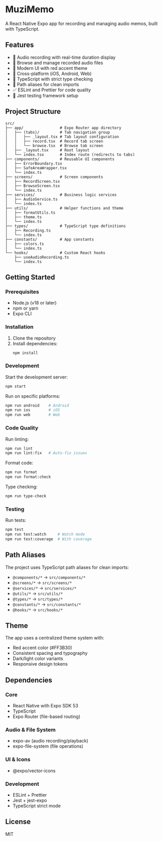 # MuziMemo

A React Native Expo app for recording and managing audio memos, built with TypeScript.

## Features

- 🎤 Audio recording with real-time duration display
- 📁 Browse and manage recorded audio files
- 🎨 Modern UI with red accent theme
- 📱 Cross-platform (iOS, Android, Web)
- 🔧 TypeScript with strict type checking
- 🎯 Path aliases for clean imports
- ✅ ESLint and Prettier for code quality
- 🧪 Jest testing framework setup

## Project Structure

```
src/
├── app/                # Expo Router app directory
│   ├── (tabs)/         # Tab navigation group
│   │   ├── _layout.tsx # Tab layout configuration
│   │   ├── record.tsx  # Record tab screen
│   │   └── browse.tsx  # Browse tab screen
│   ├── _layout.tsx     # Root layout
│   └── index.tsx       # Index route (redirects to tabs)
├── components/         # Reusable UI components
│   ├── ErrorBoundary.tsx
│   ├── SafeAreaWrapper.tsx
│   └── index.ts
├── screens/            # Screen components
│   ├── RecordScreen.tsx
│   ├── BrowseScreen.tsx
│   └── index.ts
├── services/           # Business logic services
│   ├── AudioService.ts
│   └── index.ts
├── utils/              # Helper functions and theme
│   ├── formatUtils.ts
│   ├── theme.ts
│   └── index.ts
├── types/              # TypeScript type definitions
│   ├── Recording.ts
│   └── index.ts
├── constants/          # App constants
│   ├── colors.ts
│   └── index.ts
└── hooks/              # Custom React hooks
    ├── useAudioRecording.ts
    └── index.ts
```

## Getting Started

### Prerequisites

- Node.js (v18 or later)
- npm or yarn
- Expo CLI

### Installation

1. Clone the repository
2. Install dependencies:
   ```bash
   npm install
   ```

### Development

Start the development server:

```bash
npm start
```

Run on specific platforms:

```bash
npm run android    # Android
npm run ios        # iOS
npm run web        # Web
```

### Code Quality

Run linting:

```bash
npm run lint
npm run lint:fix   # Auto-fix issues
```

Format code:

```bash
npm run format
npm run format:check
```

Type checking:

```bash
npm run type-check
```

### Testing

Run tests:

```bash
npm test
npm run test:watch     # Watch mode
npm run test:coverage  # With coverage
```

## Path Aliases

The project uses TypeScript path aliases for clean imports:

- `@components/*` → `src/components/*`
- `@screens/*` → `src/screens/*`
- `@services/*` → `src/services/*`
- `@utils/*` → `src/utils/*`
- `@types/*` → `src/types/*`
- `@constants/*` → `src/constants/*`
- `@hooks/*` → `src/hooks/*`

## Theme

The app uses a centralized theme system with:

- Red accent color (#FF3B30)
- Consistent spacing and typography
- Dark/light color variants
- Responsive design tokens

## Dependencies

### Core

- React Native with Expo SDK 53
- TypeScript
- Expo Router (file-based routing)

### Audio & File System

- expo-av (audio recording/playback)
- expo-file-system (file operations)

### UI & Icons

- @expo/vector-icons

### Development

- ESLint + Prettier
- Jest + jest-expo
- TypeScript strict mode

## License

MIT
